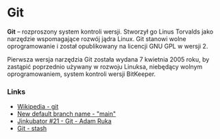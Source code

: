 # Git

**Git** – rozproszony system kontroli wersji. Stworzył go Linus Torvalds jako narzędzie wspomagające rozwój jądra Linux.
Git stanowi wolne oprogramowanie i został opublikowany na licencji GNU GPL w wersji 2.

Pierwsza wersja narzędzia Git została wydana 7 kwietnia 2005 roku, by zastąpić poprzednio używany w rozwoju Linuksa,
niebędący wolnym oprogramowaniem, system kontroli wersji BitKeeper.

### Links

- [Wikipedia - git](https://en.wikipedia.org/wiki/Git#cite_note-:0-9)
- [New default branch name - "main"](https://about.gitlab.com/blog/2021/03/10/new-git-default-branch-name/)
- [Jinkubator #21 - Git - Adam Ruka](https://www.youtube.com/watch?v=RP7-d3ZCdZs)
- [Git - stash](https://kosiorowski.net/2016/04/10/git-stash-czyli-slowo-o-rzeczy-zapomnianej/)
